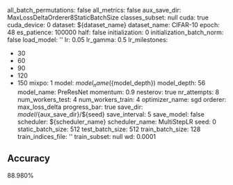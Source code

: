 all_batch_permutations: false
all_metrics: false
aux_save_dir: MaxLossDeltaOrderer8StaticBatchSize
classes_subset: null
cuda: true
cuda_device: 0
dataset: ${dataset_name}
dataset_name: CIFAR-10
epoch: 48
es_patience: 100000
half: false
initialization: 0
initialization_batch_norm: false
load_model: ''
lr: 0.05
lr_gamma: 0.5
lr_milestones:
- 30
- 60
- 90
- 120
- 150
mixpo: 1
model: ${model_name}(${model_depth})
model_depth: 56
model_name: PreResNet
momentum: 0.9
nesterov: true
nr_attempts: 8
num_workers_test: 4
num_workers_train: 4
optimizer_name: sgd
orderer: max_loss_delta
progress_bar: true
save_dir: ${model}/${aux_save_dir}/${seed}
save_interval: 5
save_model: false
scheduler: ${scheduler_name}
scheduler_name: MultiStepLR
seed: 0
static_batch_size: 512
test_batch_size: 512
train_batch_size: 128
train_indices_file: ''
train_subset: null
wd: 0.0001

## Accuracy
 88.980%